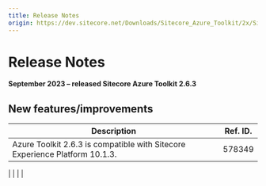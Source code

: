 ```yaml
---
title: Release Notes
origin: https://dev.sitecore.net/Downloads/Sitecore_Azure_Toolkit/2x/Sitecore_Azure_Toolkit_263/Release_Notes
---
```


# Release Notes

**September 2023 – released Sitecore Azure Toolkit 2.6.3**

## New features/improvements

 | Description | Ref. ID. |
 | --- | --- |
 | ​​Azure Toolkit 2.6.3 is compatible with Sitecore Experience Platform 10.1.3​.​ | 578349  
 |
 |  |  |